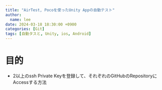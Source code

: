 ```yaml
---
title: "AirTest, Pocoを使ったUnity Appの自動テスト"
author:
  name: lee
date: 2024-03-18 18:30:00 +0900
categories: [Git]
tags: [自動タスと, Unity, ios, Android]
---
```


# 目的
* 2以上のssh Private Keyを登録して、それぞれのGitHubのRepositoryにAccessする方法
